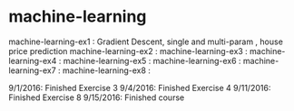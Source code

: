 # machine-learning
machine-learning-ex1 : Gradient Descent, single and multi-param
, house price prediction
machine-learning-ex2 :
machine-learning-ex3 :
machine-learning-ex4 :
machine-learning-ex5 :
machine-learning-ex6 :
machine-learning-ex7 :
machine-learning-ex8 :

9/1/2016: Finished Exercise 3
9/4/2016: Finished Exercise 4
9/11/2016: Finished Exercise 8
9/15/2016: Finished course